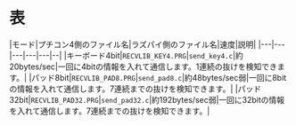 # 表

|モード|プチコン4側のファイル名|ラズパイ側のファイル名|速度|説明|
|---|---|---|---|---|--|
|キーボード4bit|`RECVLIB_KEY4.PRG`|`send_key4.c`|約20bytes/sec|一回に4bitの情報を入れて通信します。1連続の抜けを検知できます。|
|パッド8bit|`RECVLIB_PAD8.PRG`|`send_pad8.c`|約48bytes/sec弱|一回に8bitの情報を入れて通信します。7連続までの抜けを検知できます。|
|パッド32bit|`RECVLIB_PAD32.PRG`|`send_pad32.c`|約192bytes/sec弱|一回に32bitの情報を入れて通信します。7連続までの抜けを検知できます。|